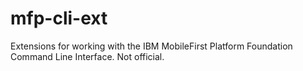 mfp-cli-ext
===========

Extensions for working with the IBM MobileFirst Platform Foundation Command Line Interface. Not official.
